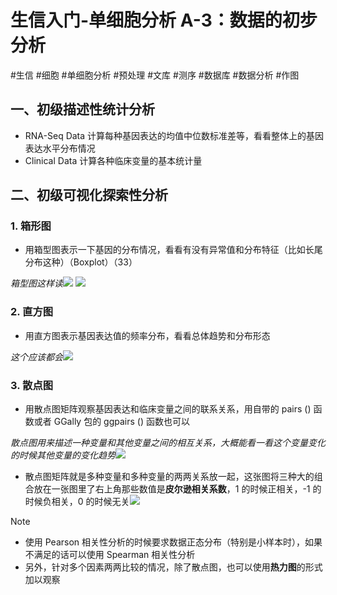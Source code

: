 # 生信入门-单细胞分析 A-3：数据的初步分析
#生信 #细胞 #单细胞分析 #预处理 #文库 #测序 #数据库 #数据分析 #作图

## 一、初级描述性统计分析  

- RNA-Seq Data 计算每种基因表达的均值中位数标准差等，看看整体上的基因表达水平分布情况  
- Clinical Data 计算各种临床变量的基本统计量  

## 二、初级可视化探索性分析

### 1. 箱形图

- 用箱型图表示一下基因的分布情况，看看有没有异常值和分布特征（比如长尾分布这种）（Boxplot）（33）  

*箱型图这样读*![](https://api2.mubu.com/v3/document_image/26905802_890d76fc-fb65-4ac3-c90f-0239fe104035.png) 
![](https://api2.mubu.com/v3/document_image/26905802_a30acfff-b968-40e4-948f-3b0a8b5827bd.png)  
### 2. 直方图

- 用直方图表示基因表达值的频率分布，看看总体趋势和分布形态  

*这个应该都会*![](https://api2.mubu.com/v3/document_image/26905802_f87869fd-4a54-43a6-a0ad-f66f65773f98.png) 
### 3. 散点图

- 用散点图矩阵观察基因表达和临床变量之间的联系关系，用自带的 pairs () 函数或者 GGally 包的 ggpairs () 函数也可以  

*散点图用来描述一种变量和其他变量之间的相互关系，大概能看一看这个变量变化的时候其他变量的变化趋势*![](https://api2.mubu.com/v3/document_image/26905802_f2bea56f-a090-405f-cbb6-51d0520534cd.png)

- 散点图矩阵就是多种变量和多种变量的两两关系放一起，这张图将三种大的组合放在一张图里了右上角那些数值是**皮尔逊相关系数**，1 的时候正相关，-1 的时候负相关，0 的时候无关![](https://api2.mubu.com/v3/document_image/26905802_3f3b6f5e-da90-4a5b-fab7-b1b409605a74.png)

> [!NOTE]
> - 使用 Pearson 相关性分析的时候要求数据正态分布（特别是小样本时），如果不满足的话可以使用 Spearman 相关性分析
> - 另外，针对多个因素两两比较的情况，除了散点图，也可以使用**热力图**的形式加以观察

